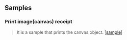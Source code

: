 ## Samples


### Print image(canvas) receipt

> It is a sample that prints the canvas object. [[sample]](https://pcm500.github.io/pcm500w/formulario.html)
